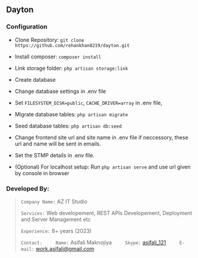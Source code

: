 ## Dayton

### Configuration

- Clone Repository: `git clone https://github.com/rehankhan8219/dayton.git`

- Install composer: `composer install`

- Link storage folder: `php artisan storage:link`

- Create database

- Change database settings in .env file

- Set `FILESYSTEM_DISK=public`, `CACHE_DRIVER=array` in .env file, 

- Migrate database tables: `php artisan migrate`

- Seed database tables: `php artisan db:seed`

- Change frontend site url and site name in .env file if neccessory, these url and name will be sent in emails.

- Set the STMP details in .env file.

- (Optional) For localhost setup: Run `php artisan serve` and use url given by console in browser

  

### Developed By:

>  `Company Name:` AZ IT Studio
>  
>  `Services:` Web developement, REST APIs Developement, Deployment and Server Management etc
>  
>  `Experience:` 8+ years (2023)
>  
>  `Contact:`
&ensp;&ensp;&ensp;&ensp; `Name:` Asifali Maknojiya
&ensp;&ensp;&ensp;&ensp; `Skype:` [asifali_121](https://join.skype.com/invite/HNU2ETWPSUrC)
&ensp;&ensp;&ensp;&ensp; `E-mail:` [work.asifali@gmail.com](mailto:work.asifali@gmail.com)
